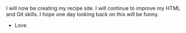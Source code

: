 I will now be creating my recipe site.
I will continue to improve my HTML and Git skills.
I hope one day looking back on this will be funny.

- Love
